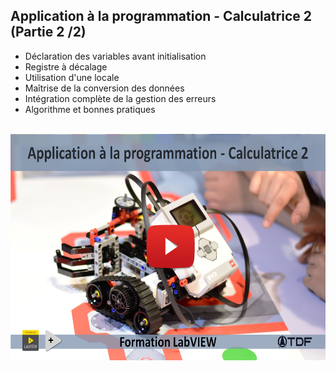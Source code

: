 <h2 dir="auto" id="h_5135321981891655104568876"><strong>Application &agrave; la programmation - Calculatrice 2 (Partie 2 /2)</strong></h2>

<ul dir="auto">
<li>D&eacute;claration des variables avant initialisation</li>
<li>Registre &agrave; d&eacute;calage</li>
<li>Utilisation d'une locale</li>
<li>Ma&icirc;trise de la conversion des donn&eacute;es</li>
<li>Int&eacute;gration compl&egrave;te de la gestion des erreurs</li>
<li>Algorithme et bonnes pratiques</li>
</ul>
<p dir="auto"></p>
<p>&nbsp;<a href="https://www.youtube.com/watch?v=pE_qMOwD6OM&list=PLtioRYPUn23qZI5o7T2YRwBJtOnd1qmXa&index=5&ab_channel=TechnologiesdeFrance%28TDF%29"><img src="Application à la programmation - calculatrice II.png" width="640" height="362" alt="" style="display: block; margin-left: auto; margin-right: auto;" /></a></p>
